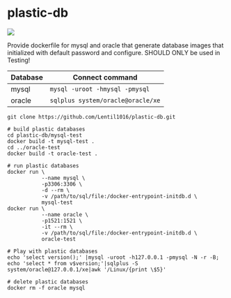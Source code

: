# plastic-db

![](https://img.shields.io/badge/usage-Test%20only-red.svg)

Provide dockerfile for mysql and oracle that generate database images that initialized with default password and configure.
SHOULD ONLY be used in Testing!

|Database|Connect command|
|-|-|
|mysql|`mysql -uroot -hmysql -pmysql`|
|oracle|`sqlplus system/oracle@oracle/xe`|

```
git clone https://github.com/Lentil1016/plastic-db.git

# build plastic databases
cd plastic-db/mysql-test
docker build -t mysql-test .
cd ../oracle-test
docker build -t oracle-test .

# run plastic databases
docker run \
		   --name mysql \
		   -p3306:3306 \
		   -d --rm \
		   -v /path/to/sql/file:/docker-entrypoint-initdb.d \
		   mysql-test
docker run \
		   --name oracle \
		   -p1521:1521 \
		   -it --rm \
		   -v /path/to/sql/file:/docker-entrypoint-initdb.d \
		   oracle-test

# Play with plastic databases
echo 'select version();' |mysql -uroot -h127.0.0.1 -pmysql -N -r -B;
echo 'select * from v$version;'|sqlplus -S system/oracle@127.0.0.1/xe|awk '/Linux/{print \$5}'

# delete plastic databases
docker rm -f oracle mysql
```
